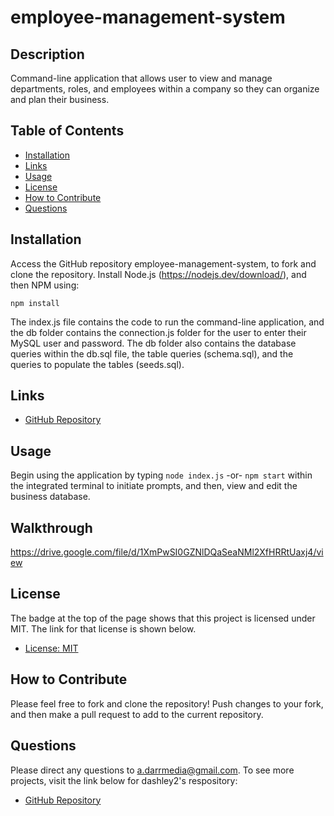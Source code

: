 # employee-management-system

## Description
Command-line application that allows user to view and manage departments, roles, and employees within a company so they can organize and plan their business.

## Table of Contents
- [Installation](#installation)
- [Links](#links)
- [Usage](#usage)
- [License](#license)
- [How to Contribute](#how-to-contribute)
- [Questions](#questions)

## Installation
Access the GitHub repository employee-management-system, to fork and clone the repository. Install Node.js (https://nodejs.dev/download/), and then NPM using:
````````````
npm install
````````````
The index.js file contains the code to run the command-line application, and the db folder contains the connection.js folder for the user to enter their MySQL user and password. The db folder also contains the database queries within the db.sql file, the table queries (schema.sql), and the queries to populate the tables (seeds.sql).
## Links
- [GitHub Repository](https://github.com/dashley2/employee-management-system.git)

## Usage
Begin using the application by typing
`node index.js` -or- `npm start`
within the integrated terminal to initiate prompts, and then, view and edit the business database.

## Walkthrough
https://drive.google.com/file/d/1XmPwSI0GZNlDQaSeaNMl2XfHRRtUaxj4/view
## License
The badge at the top of the page shows that this project is licensed under MIT. The link for that license is shown below.
- [License: MIT](https://opensource.org/licenses/MIT)
## How to Contribute
Please feel free to fork and clone the repository! Push changes to your fork, and then make a pull request to add to the current repository.

## Questions
Please direct any questions to a.darrmedia@gmail.com. To see more projects, visit the link below for dashley2's respository:
- [GitHub Repository](https://github.com/dashley2)